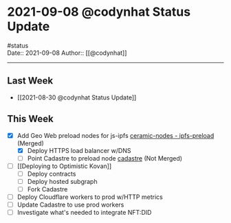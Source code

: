# 2021-09-08 @codynhat Status Update
#status  
Date:: 2021-09-08
Author:: [[@codynhat]]  

---

## Last Week
- [[2021-08-30 @codynhat Status Update]]

## This Week
- [x] Add Geo Web preload nodes for js-ipfs [ceramic-nodes - ipfs-preload](https://github.com/Geo-Web-Project/ceramic-nodes/tree/ipfs-preload) (Merged)
	- [x] Deploy HTTPS load balancer w/DNS
	- [ ] Point Cadastre to preload node [cadastre](https://github.com/Geo-Web-Project/cadastre/pull/74) (Not Merged)
- [ ] [[Deploying to Optimistic Kovan]]
	- [ ] Deploy contracts
	- [ ] Deploy hosted subgraph
	- [ ] Fork Cadastre
- [ ] Deploy Cloudflare workers to prod w/HTTP metrics
- [ ] Update Cadastre to use prod workers
- [ ] Investigate what's needed to integrate NFT:DID 